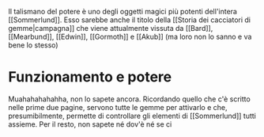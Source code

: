 Il talismano del potere è uno degli oggetti magici più potenti dell'intera [[Sommerlund]]. Esso sarebbe anche il titolo della [[Storia dei cacciatori di gemme|campagna]] che viene attualmente vissuta da [[Bard]], [[Mearbund]], [[Edwin]], [[Gormoth]] e [[Akub]] (ma loro non lo sanno e va bene lo stesso)

#  Funzionamento e potere 
Muahahahahahha, non lo sapete ancora. Ricordando quello che c'è scritto nelle prime due pagine, servono tutte le gemme per attivarlo e che, presumibilmente, permette di controllare gli elementi di [[Sommerlund]] tutti assieme. Per il resto, non sapete né dov'è né se ci